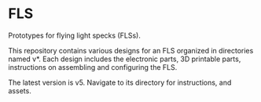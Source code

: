 # FLS
Prototypes for flying light specks (FLSs).

This repository contains various designs for an FLS organized in directories named v*. Each design includes the 
electronic parts, 3D printable parts, instructions on assembling and configuring the FLS. 

The latest version is v5. Navigate to its directory for instructions, and assets.